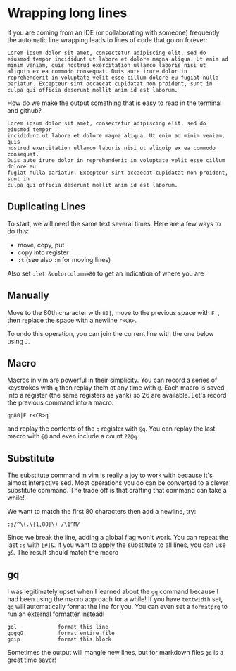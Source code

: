 # Wrapping long lines

If you are coming from an IDE (or collaborating with someone) frequently the
automatic line wrapping leads to lines of code that go on forever:
```
Lorem ipsum dolor sit amet, consectetur adipiscing elit, sed do eiusmod tempor incididunt ut labore et dolore magna aliqua. Ut enim ad minim veniam, quis nostrud exercitation ullamco laboris nisi ut aliquip ex ea commodo consequat. Duis aute irure dolor in reprehenderit in voluptate velit esse cillum dolore eu fugiat nulla pariatur. Excepteur sint occaecat cupidatat non proident, sunt in culpa qui officia deserunt mollit anim id est laborum.
```

How do we make the output something that is easy to read in the terminal and
github?
```
Lorem ipsum dolor sit amet, consectetur adipiscing elit, sed do eiusmod tempor
incididunt ut labore et dolore magna aliqua. Ut enim ad minim veniam, quis
nostrud exercitation ullamco laboris nisi ut aliquip ex ea commodo consequat.
Duis aute irure dolor in reprehenderit in voluptate velit esse cillum dolore eu
fugiat nulla pariatur. Excepteur sint occaecat cupidatat non proident, sunt in
culpa qui officia deserunt mollit anim id est laborum.
```

## Duplicating Lines
To start, we will need the same text several times.  Here are a few ways to
do this:
 - move, copy, put
 - copy into register
 - `:t`  (see also `:m` for moving lines)

Also set `:let &colorcolumn=80` to get an indication of where you are

## Manually
Move to the 80th character with `80|`, move to the previous space with `F `,
then replace the space with a newline `r<CR>`.

To undo this operation, you can join the current line with the one below using `J`.

## Macro
Macros in vim are powerful in their simplicity.  You can record a series of
keystrokes with `q` then replay them at any time with `@`.  Each macro
is saved into a register (the same registers as yank) so 26 are available.
Let's record the previous command into a macro:
```
qq80|F r<CR>q
```
and replay the contents of the `q` register with `@q`.  You can replay the
last macro with `@@` and even include a count `22@q`.

## Substitute
The substitute command in vim is really a joy to work with because it's almost
interactive sed.  Most operations you do can be converted to a clever substitute
command.  The trade off is that crafting that command can take a while!

We want to match the first 80 characters then add a newline, try:
```
:s/^\(.\{1,80}\) /\1^M/
```
Since we break the line, adding a global flag won't work.  You can repeat the
last `:s` with `[#]&`.  If you want to apply the substitute to all lines, you
can use `g&`.  The result should match the macro

## gq
I was legitimately upset when I learned about the `gq` command because I had
been using the macro approach for a while!
If you have `textwidth` set, `gq` will automatically format the line for you.
You can even set a `formatprg` to run an external formatter instead!
```
gql             format this line
gggqG           format entire file
gqip            format this block 
```
Sometimes the output will mangle new lines, but for markdown files `gq` is a
great time saver!
